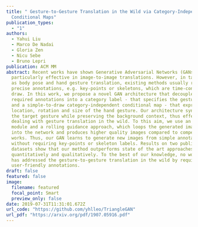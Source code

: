```yaml
---
title: " Gesture-to-Gesture Translation in the Wild via Category-Independent
  Conditional Maps"
publication_types:
  - "1"
authors:
  - Yahui Liu
  - Marco De Nadai
  - Gloria Zen
  - Nicu Sebe
  - Bruno Lepri
publication: ACM MM
abstract: Recent works have shown Generative Adversarial Networks (GANs) to be
  particularly effective in image-to-image translations. However, in tasks such
  as body pose and hand gesture translation, existing methods usually require
  precise annotations, e.g. key-points or skeletons, which are time-consuming to
  draw. In this work, we propose a novel GAN architecture that decouples the
  required annotations into a category label - that specifies the gesture type -
  and a simple-to-draw category-independent conditional map - that expresses the
  location, rotation and size of the hand gesture. Our architecture synthesizes
  the target gesture while preserving the background context, thus effectively
  dealing with gesture translation in the wild. To this aim, we use an attention
  module and a rolling guidance approach, which loops the generated images back
  into the network and produces higher quality images compared to competing
  works. Thus, our GAN learns to generate new images from simple annotations
  without requiring key-points or skeleton labels. Results on two public
  datasets show that our method outperforms state of the art approaches both
  quantitatively and qualitatively. To the best of our knowledge, no work so far
  has addressed the gesture-to-gesture translation in the wild by requiring
  user-friendly annotations.
draft: false
featured: false
image:
  filename: featured
  focal_point: Smart
  preview_only: false
date: 2019-07-31T11:31:01.672Z
url_code: "https://github.com/yhlleo/TriangleGAN"
url_pdf: "https://arxiv.org/pdf/1907.05916.pdf"
---
```

